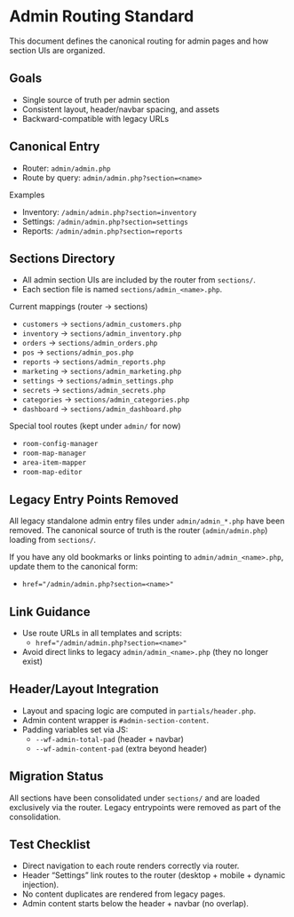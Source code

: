 # Admin Routing Standard

This document defines the canonical routing for admin pages and how section UIs are organized.

## Goals
- Single source of truth per admin section
- Consistent layout, header/navbar spacing, and assets
- Backward-compatible with legacy URLs

## Canonical Entry
- Router: `admin/admin.php`
- Route by query: `admin/admin.php?section=<name>`

Examples
- Inventory: `/admin/admin.php?section=inventory`
- Settings: `/admin/admin.php?section=settings`
- Reports: `/admin/admin.php?section=reports`

## Sections Directory
- All admin section UIs are included by the router from `sections/`.
- Each section file is named `sections/admin_<name>.php`.

Current mappings (router -> sections)
- `customers` → `sections/admin_customers.php`
- `inventory` → `sections/admin_inventory.php`
- `orders` → `sections/admin_orders.php`
- `pos` → `sections/admin_pos.php`
- `reports` → `sections/admin_reports.php`
- `marketing` → `sections/admin_marketing.php`
- `settings` → `sections/admin_settings.php`
- `secrets` → `sections/admin_secrets.php`
- `categories` → `sections/admin_categories.php`
- `dashboard` → `sections/admin_dashboard.php`

Special tool routes (kept under `admin/` for now)
- `room-config-manager`
- `room-map-manager`
- `area-item-mapper`
- `room-map-editor`

## Legacy Entry Points Removed
All legacy standalone admin entry files under `admin/admin_*.php` have been removed. The canonical source of truth is the router (`admin/admin.php`) loading from `sections/`.

If you have any old bookmarks or links pointing to `admin/admin_<name>.php`, update them to the canonical form:

- `href="/admin/admin.php?section=<name>"`

## Link Guidance
- Use route URLs in all templates and scripts:
  - `href="/admin/admin.php?section=<name>"`
- Avoid direct links to legacy `admin/admin_<name>.php` (they no longer exist)

## Header/Layout Integration
- Layout and spacing logic are computed in `partials/header.php`.
- Admin content wrapper is `#admin-section-content`.
- Padding variables set via JS:
  - `--wf-admin-total-pad` (header + navbar)
  - `--wf-admin-content-pad` (extra beyond header)

## Migration Status
All sections have been consolidated under `sections/` and are loaded exclusively via the router. Legacy entrypoints were removed as part of the consolidation.

## Test Checklist
- Direct navigation to each route renders correctly via router.
- Header “Settings” link routes to the router (desktop + mobile + dynamic injection).
- No content duplicates are rendered from legacy pages.
- Admin content starts below the header + navbar (no overlap).
